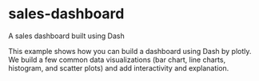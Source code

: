 # sales-dashboard
A sales dashboard built using Dash

This example shows how you can build a dashboard using Dash by plotly. We build a few common data visualizations (bar chart, line charts, histogram, and scatter plots) and add interactivity and explanation.
